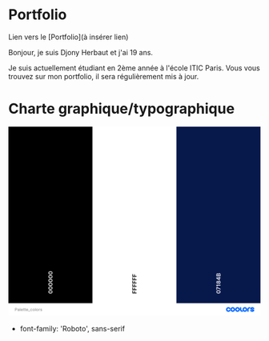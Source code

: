  # Portfolio 
Lien vers le [Portfolio](à insérer lien)

Bonjour, je suis Djony Herbaut et j'ai 19 ans. 

Je suis actuellement étudiant en 2ème année à l'école ITIC Paris. 
Vous vous trouvez sur mon portfolio, il sera régulièrement mis à jour.

# Charte graphique/typographique

![PALETTECOLOORS.png](./asset/Palette_colors.png)
- font-family: 'Roboto', sans-serif

